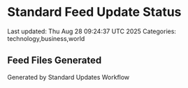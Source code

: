# Standard Feed Update Status
Last updated: Thu Aug 28 09:24:37 UTC 2025
Categories: technology,business,world

## Feed Files Generated

Generated by Standard Updates Workflow

